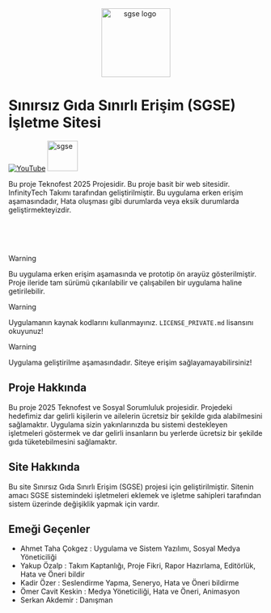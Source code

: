 <div align="center">
  <a href="https://sgse-isletme.pages.dev/" target="_blank"><img width="136" src="https://raw.githubusercontent.com/InfinityTechnologys/SGSE_Prototip/refs/heads/main/image/site_ikon.ico" alt="sgse logo" /></a>
</div>

# Sınırsız Gıda Sınırlı Erişim (SGSE) İşletme Sitesi

[![YouTube](https://img.icons8.com/color/48/000000/youtube-play.png)](https://www.youtube.com/@InfinityTechnologys)
<a href="https://sgse-isletme.pages.dev/" target="_blank">
    <img src="https://raw.githubusercontent.com/InfinityTechnologys/SGSE_Prototip/refs/heads/main/image/site_ikon.ico" alt="sgse" width="60">
</a>

Bu proje Teknofest 2025 Projesidir. Bu proje basit bir web sitesidir. InfinityTech Takımı tarafından geliştirilmiştir. Bu uygulama erken erişim aşamasındadır, Hata oluşması gibi durumlarda veya eksik durumlarda geliştirmekteyizdir.

<br>
<br>
<br>

>[!WARNING]
>Bu uygulama erken erişim aşamasında ve prototip ön arayüz gösterilmiştir. Proje ileride tam sürümü çıkarılabilir ve çalışabilen bir uygulama haline getirilebilir.

>[!WARNING]
>Uygulamanın kaynak kodlarını kullanmayınız. `LICENSE_PRIVATE.md` lisansını okuyunuz!

>[!WARNING]
>Uygulama geliştirilme aşamasındadır. Siteye erişim sağlayamayabilirsiniz!

## Proje Hakkında
Bu proje 2025 Teknofest ve Sosyal Sorumluluk projesidir. Projedeki hedefimiz dar gelirli kişilerin ve ailelerin ücretsiz bir şekilde gıda alabilmesini sağlamaktır. Uygulama sizin yakınlarınızda bu sistemi destekleyen işletmeleri göstermek ve dar gelirli insanların bu yerlerde ücretsiz bir şekilde gıda tüketebilmesini sağlamaktır.

## Site Hakkında 
Bu site Sınırsız Gıda Sınırlı Erişim (SGSE) projesi için geliştirilmiştir. Sitenin amacı SGSE sistemindeki işletmeleri eklemek ve işletme sahipleri tarafından sistem üzerinde değişiklik yapmak için vardır.

## Emeği Geçenler
- Ahmet Taha Çokgez : Uygulama ve Sistem Yazılımı, Sosyal Medya Yöneticiliği
- Yakup Özalp : Takım Kaptanlığı, Proje Fikri, Rapor Hazırlama, Editörlük, Hata ve Öneri bildir
- Kadir Özer : Seslendirme Yapma, Seneryo, Hata ve Öneri bildirme
- Ömer Cavit Keskin : Medya Yöneticiliği, Hata ve Öneri, Animasyon
- Serkan Akdemir : Danışman
